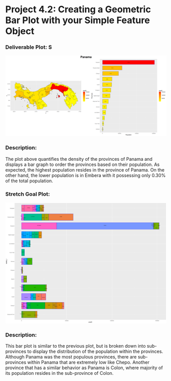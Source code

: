 # Project 4.2: Creating a Geometric Bar Plot with your Simple Feature Object

### Deliverable Plot: S

<img src = "panama.png" />



### Description: 

The plot above quantifies the density of the provinces of Panama and displays a bar graph to order the provinces based on their population. As expected, the highest population resides in the province of Panama. On the other hand, the lower population is in Embera with it possessing only 0.30% of the total population. 

### Stretch Goal Plot: 

<img src = "pan_adm2_bp.png" style="zoom:200%;"    >



### Description: 

This bar plot is similar to the previous plot, but is broken down into sub-provinces to display the distribution of the population within the provinces. Although Panama was the most populous provinces, there are sub-provinces within Panama that are extremely low like Chepo. Another province that has a similar behavior as Panama is Colon, where majority of its population resides in the sub-province of Colon. 